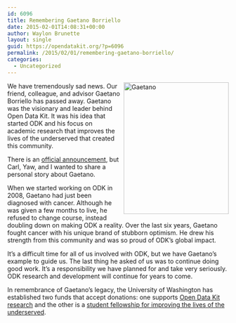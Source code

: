 ```yaml
---
id: 6096
title: Remembering Gaetano Borriello
date: 2015-02-01T14:08:31+00:00
author: Waylon Brunette
layout: single
guid: https://opendatakit.org/?p=6096
permalink: /2015/02/01/remembering-gaetano-borriello/
categories:
  - Uncategorized
---
```

[<img style="float: right; margin-bottom: 5px; margin-left: 5px" class="size-medium wp-image-6097 alignright" src="/assets/wp-content/uploads/2015/02/20110310-_BRH9798-239x300.jpg" alt="Gaetano" width="239" height="300" srcset="/assets/wp-content/uploads/2015/02/20110310-_BRH9798-239x300.jpg 239w, /assets/wp-content/uploads/2015/02/20110310-_BRH9798-768x963.jpg 768w, /assets/wp-content/uploads/2015/02/20110310-_BRH9798-817x1024.jpg 817w, /assets/wp-content/uploads/2015/02/20110310-_BRH9798.jpg 957w" sizes="(max-width: 239px) 100vw, 239px" />](/assets/wp-content/uploads/2015/02/20110310-_BRH9798.jpg)

We have tremendously sad news. Our friend, colleague, and advisor Gaetano Borriello has passed away. Gaetano was the visionary and leader behind Open Data Kit. It was his idea that started ODK and his focus on academic research that improves the lives of the underserved that created this community.

There is an [official announcement](https://news.cs.washington.edu/2015/02/01/remembering-gaetano-borriello/), but Carl, Yaw, and I wanted to share a personal story about Gaetano.

When we started working on ODK in 2008, Gaetano had just been diagnosed with cancer. Although he was given a few months to live, he refused to change course, instead doubling down on making ODK a reality. Over the last six years, Gaetano fought cancer with his unique brand of stubborn optimism. He drew his strength from this community and was so proud of ODK’s global impact.

It&#8217;s a difficult time for all of us involved with ODK, but we have Gaetano’s example to guide us. The last thing he asked of us was to continue doing good work. It’s a responsibility we have planned for and take very seriously. ODK research and development will continue for years to come.

In remembrance of Gaetano’s legacy, the University of Washington has established two funds that accept donations: one supports [Open Data Kit research](https://www.washington.edu/giving/make-a-gift/?source_typ=3&source=CSEODK) and the other is a [student fellowship for improving the lives of the underserved](https://www.washington.edu/giving/make-a-gift/?page=make&code=GBEDFL).